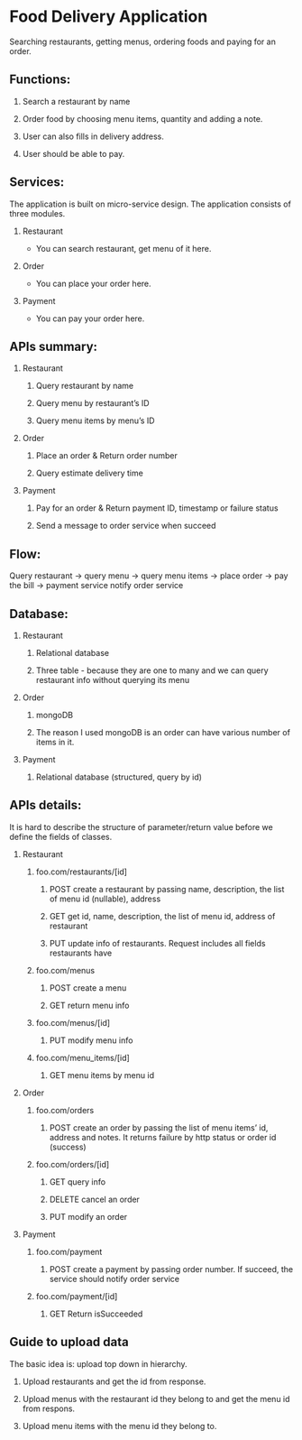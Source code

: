 # Food Delivery Application
Searching restaurants, getting menus, ordering foods and paying for an order.

## Functions:

1. Search a restaurant by name

2. Order food by choosing menu items, quantity and adding a note.

3. User can also fills in delivery address.

4. User should be able to pay.

## Services:

The application is built on micro-service design. The application consists of three modules.

1. Restaurant

   * You can search restaurant, get menu of it here.

2. Order

   * You can place your order here.

3. Payment

   * You can pay your order here.

## APIs summary:

1. Restaurant

   1. Query restaurant by name

   2. Query menu by restaurant’s ID

   3. Query menu items by menu’s ID

2. Order

   1. Place an order & Return order number

   2. Query estimate delivery time

3. Payment

   1. Pay for an order & Return payment ID, timestamp or failure status

   2. Send a message to order service when succeed

## Flow:

Query restaurant -> query menu -> query menu items -> place order -> pay the bill -> payment service notify order service

## Database:

1. Restaurant

   1. Relational database

   2. Three table - because they are one to many and we can query restaurant info without querying its menu

2. Order

   1. mongoDB
   
   2. The reason I used mongoDB is an order can have various number of items in it.

3. Payment

   1. Relational database (structured, query by id)

## APIs details:

It is hard to describe the structure of parameter/return value before we define the fields of classes.

1. Restaurant

   1. foo.com/restaurants/[id]

      1. POST create a restaurant by passing name, description, the list of menu id (nullable), address

      2. GET get id, name, description, the list of menu id, address of restaurant

      3. PUT update info of restaurants. Request includes all fields restaurants have

   2. foo.com/menus

      1. POST create a menu

      2. GET return menu info

   3. foo.com/menus/[id]

      1. PUT modify menu info

   3. foo.com/menu_items/[id]

      1. GET menu items by menu id

2. Order

   1. foo.com/orders

      1. POST create an order by passing the list of menu items’ id, address and notes. It returns failure by http status or order id (success)

   2. foo.com/orders/[id]

      1. GET query info

      2. DELETE cancel an order

      3. PUT modify an order

3. Payment

   1. foo.com/payment

      1. POST create a payment by passing order number. If succeed, the service should notify order service

   2. foo.com/payment/[id]

      1. GET Return isSucceeded

## Guide to upload data

The basic idea is: upload top down in hierarchy.

1. Upload restaurants and get the id from response.

2. Upload menus with the restaurant id they belong to and get the menu id from respons.

3. Upload menu items with the menu id they belong to.

